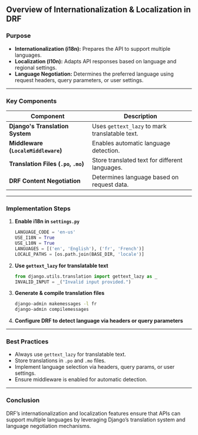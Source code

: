 ## **Overview of Internationalization & Localization in DRF**  

### **Purpose**  
- **Internationalization (i18n):** Prepares the API to support multiple languages.  
- **Localization (l10n):** Adapts API responses based on language and regional settings.  
- **Language Negotiation:** Determines the preferred language using request headers, query parameters, or user settings.  

---

### **Key Components**  

| Component | Description |
|-----------|------------|
| **Django's Translation System** | Uses `gettext_lazy` to mark translatable text. |
| **Middleware (`LocaleMiddleware`)** | Enables automatic language detection. |
| **Translation Files (`.po`, `.mo`)** | Store translated text for different languages. |
| **DRF Content Negotiation** | Determines language based on request data. |

---

### **Implementation Steps**  

1. **Enable i18n in `settings.py`**  
   ```python
   LANGUAGE_CODE = 'en-us'
   USE_I18N = True
   USE_L10N = True
   LANGUAGES = [('en', 'English'), ('fr', 'French')]
   LOCALE_PATHS = [os.path.join(BASE_DIR, 'locale')]
   ```
2. **Use `gettext_lazy` for translatable text**  
   ```python
   from django.utils.translation import gettext_lazy as _
   INVALID_INPUT = _("Invalid input provided.")
   ```
3. **Generate & compile translation files**  
   ```bash
   django-admin makemessages -l fr  
   django-admin compilemessages
   ```
4. **Configure DRF to detect language via headers or query parameters**  

---

### **Best Practices**  
- Always use `gettext_lazy` for translatable text.  
- Store translations in `.po` and `.mo` files.  
- Implement language selection via headers, query params, or user settings.  
- Ensure middleware is enabled for automatic detection.  

---

### **Conclusion**  
DRF’s internationalization and localization features ensure that APIs can support multiple languages by leveraging Django’s translation system and language negotiation mechanisms.